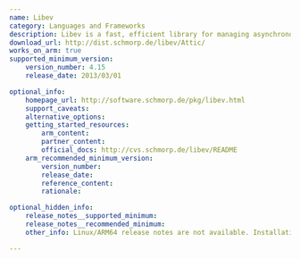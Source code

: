 ```yaml
---
name: Libev
category: Languages and Frameworks
description: Libev is a fast, efficient library for managing asynchronous I/O and timers. It helps applications handle multiple events and callbacks smoothly, enhancing responsiveness.
download_url: http://dist.schmorp.de/libev/Attic/
works_on_arm: true
supported_minimum_version:
    version_number: 4.15
    release_date: 2013/03/01

optional_info:
    homepage_url: http://software.schmorp.de/pkg/libev.html
    support_caveats:
    alternative_options:
    getting_started_resources:
        arm_content:
        partner_content:
        official_docs: http://cvs.schmorp.de/libev/README
    arm_recommended_minimum_version:
        version_number:
        release_date:
        reference_content:
        rationale:

optional_hidden_info:
    release_notes__supported_minimum:
    release_notes__recommended_minimum:
    other_info: Linux/ARM64 release notes are not available. Installation and testing were done using "apt-get install libev-dev". The minimum version of libev 4.15 corresponds to ubuntu:14.04 and 4.33 to ubuntu:22.04.

---
```

